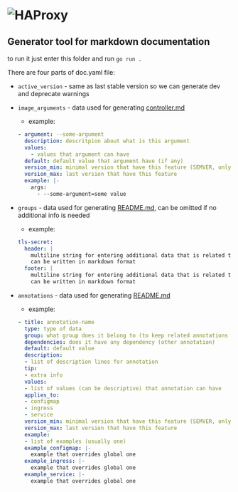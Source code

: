 
# ![HAProxy](../../assets/images/haproxy-weblogo-210x49.png "HAProxy")

## Generator tool for markdown documentation

to run it just enter this folder and run `go run .`

There are four parts of doc.yaml file:

- `active_version` - same as last stable version so we can generate dev and deprecate warnings
- `image_arguments` - data used for generating [controller.md](../controller.md)
  - example:

  ```yaml
  - argument: --some-argument
    description: descritpion about what is this argument
    values:
      - values that argument can have
    default: default value that argument have (if any)
    version_min: minimal version that have this feature (SEMVER, only MAJOR.MINOR)
    version_max: last version that have this feature
    example: |-
      args:
        - --some-argument=some value
  ```

- `groups` - data used for generating [README.md](../README.md), can be omitted if no additional info is needed
  - example:

  ```yaml
  tls-secret:
    header: |
      multiline string for entering additional data that is related to group of annotations
      can be written in markdown format
    footer: |
      multiline string for entering additional data that is related to group of annotations
      can be written in markdown format
  ```

- `annotations` - data used for generating [README.md](../README.md)
  - example:

  ```yaml
  - title: annotation-name
    type: type of data
    group: what group does it belong to (to keep related annotations together)
    dependencies: does it have any dependency (other annotation)
    default: default value
    description:
    - list of description lines for annotation
    tip:
    - extra info
    values:
    - list of values (can be descriptive) that annotation can have
    applies_to:
    - configmap
    - ingress
    - service
    version_min: minimal version that have this feature (SEMVER, only MAJOR.MINOR)
    version_max: last version that have this feature
    example:
    - list of examples (usually one)
    example_configmap: |-
      example that overrides global one
    example_ingress: |-
      example that overrides global one
    example_service: |- 
      example that overrides global one
  ```
